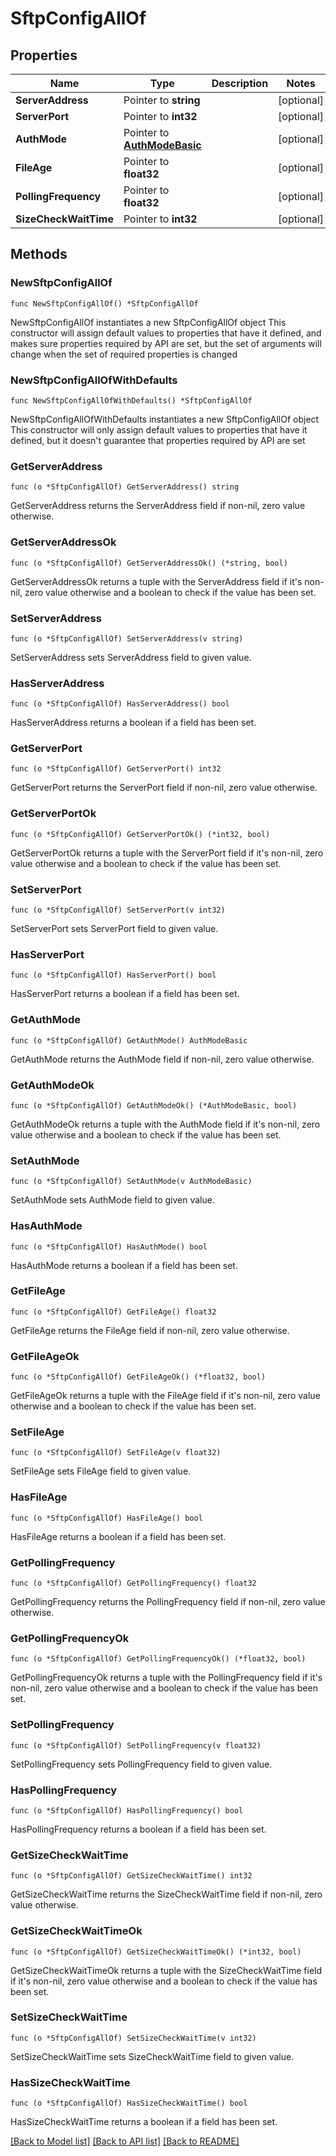 # SftpConfigAllOf

## Properties

Name | Type | Description | Notes
------------ | ------------- | ------------- | -------------
**ServerAddress** | Pointer to **string** |  | [optional] 
**ServerPort** | Pointer to **int32** |  | [optional] 
**AuthMode** | Pointer to [**AuthModeBasic**](AuthModeBasic.md) |  | [optional] 
**FileAge** | Pointer to **float32** |  | [optional] 
**PollingFrequency** | Pointer to **float32** |  | [optional] 
**SizeCheckWaitTime** | Pointer to **int32** |  | [optional] 

## Methods

### NewSftpConfigAllOf

`func NewSftpConfigAllOf() *SftpConfigAllOf`

NewSftpConfigAllOf instantiates a new SftpConfigAllOf object
This constructor will assign default values to properties that have it defined,
and makes sure properties required by API are set, but the set of arguments
will change when the set of required properties is changed

### NewSftpConfigAllOfWithDefaults

`func NewSftpConfigAllOfWithDefaults() *SftpConfigAllOf`

NewSftpConfigAllOfWithDefaults instantiates a new SftpConfigAllOf object
This constructor will only assign default values to properties that have it defined,
but it doesn't guarantee that properties required by API are set

### GetServerAddress

`func (o *SftpConfigAllOf) GetServerAddress() string`

GetServerAddress returns the ServerAddress field if non-nil, zero value otherwise.

### GetServerAddressOk

`func (o *SftpConfigAllOf) GetServerAddressOk() (*string, bool)`

GetServerAddressOk returns a tuple with the ServerAddress field if it's non-nil, zero value otherwise
and a boolean to check if the value has been set.

### SetServerAddress

`func (o *SftpConfigAllOf) SetServerAddress(v string)`

SetServerAddress sets ServerAddress field to given value.

### HasServerAddress

`func (o *SftpConfigAllOf) HasServerAddress() bool`

HasServerAddress returns a boolean if a field has been set.

### GetServerPort

`func (o *SftpConfigAllOf) GetServerPort() int32`

GetServerPort returns the ServerPort field if non-nil, zero value otherwise.

### GetServerPortOk

`func (o *SftpConfigAllOf) GetServerPortOk() (*int32, bool)`

GetServerPortOk returns a tuple with the ServerPort field if it's non-nil, zero value otherwise
and a boolean to check if the value has been set.

### SetServerPort

`func (o *SftpConfigAllOf) SetServerPort(v int32)`

SetServerPort sets ServerPort field to given value.

### HasServerPort

`func (o *SftpConfigAllOf) HasServerPort() bool`

HasServerPort returns a boolean if a field has been set.

### GetAuthMode

`func (o *SftpConfigAllOf) GetAuthMode() AuthModeBasic`

GetAuthMode returns the AuthMode field if non-nil, zero value otherwise.

### GetAuthModeOk

`func (o *SftpConfigAllOf) GetAuthModeOk() (*AuthModeBasic, bool)`

GetAuthModeOk returns a tuple with the AuthMode field if it's non-nil, zero value otherwise
and a boolean to check if the value has been set.

### SetAuthMode

`func (o *SftpConfigAllOf) SetAuthMode(v AuthModeBasic)`

SetAuthMode sets AuthMode field to given value.

### HasAuthMode

`func (o *SftpConfigAllOf) HasAuthMode() bool`

HasAuthMode returns a boolean if a field has been set.

### GetFileAge

`func (o *SftpConfigAllOf) GetFileAge() float32`

GetFileAge returns the FileAge field if non-nil, zero value otherwise.

### GetFileAgeOk

`func (o *SftpConfigAllOf) GetFileAgeOk() (*float32, bool)`

GetFileAgeOk returns a tuple with the FileAge field if it's non-nil, zero value otherwise
and a boolean to check if the value has been set.

### SetFileAge

`func (o *SftpConfigAllOf) SetFileAge(v float32)`

SetFileAge sets FileAge field to given value.

### HasFileAge

`func (o *SftpConfigAllOf) HasFileAge() bool`

HasFileAge returns a boolean if a field has been set.

### GetPollingFrequency

`func (o *SftpConfigAllOf) GetPollingFrequency() float32`

GetPollingFrequency returns the PollingFrequency field if non-nil, zero value otherwise.

### GetPollingFrequencyOk

`func (o *SftpConfigAllOf) GetPollingFrequencyOk() (*float32, bool)`

GetPollingFrequencyOk returns a tuple with the PollingFrequency field if it's non-nil, zero value otherwise
and a boolean to check if the value has been set.

### SetPollingFrequency

`func (o *SftpConfigAllOf) SetPollingFrequency(v float32)`

SetPollingFrequency sets PollingFrequency field to given value.

### HasPollingFrequency

`func (o *SftpConfigAllOf) HasPollingFrequency() bool`

HasPollingFrequency returns a boolean if a field has been set.

### GetSizeCheckWaitTime

`func (o *SftpConfigAllOf) GetSizeCheckWaitTime() int32`

GetSizeCheckWaitTime returns the SizeCheckWaitTime field if non-nil, zero value otherwise.

### GetSizeCheckWaitTimeOk

`func (o *SftpConfigAllOf) GetSizeCheckWaitTimeOk() (*int32, bool)`

GetSizeCheckWaitTimeOk returns a tuple with the SizeCheckWaitTime field if it's non-nil, zero value otherwise
and a boolean to check if the value has been set.

### SetSizeCheckWaitTime

`func (o *SftpConfigAllOf) SetSizeCheckWaitTime(v int32)`

SetSizeCheckWaitTime sets SizeCheckWaitTime field to given value.

### HasSizeCheckWaitTime

`func (o *SftpConfigAllOf) HasSizeCheckWaitTime() bool`

HasSizeCheckWaitTime returns a boolean if a field has been set.


[[Back to Model list]](../README.md#documentation-for-models) [[Back to API list]](../README.md#documentation-for-api-endpoints) [[Back to README]](../README.md)


